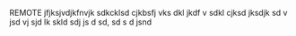 REMOTE
jfjksjvdjkfnvjk sdkcklsd cjkbsfj vks dkl jkdf v sdkl cjksd jksdjk sd v
jsd vj sjd lk skld 
sdj js d
sd, sd  s d jsnd

